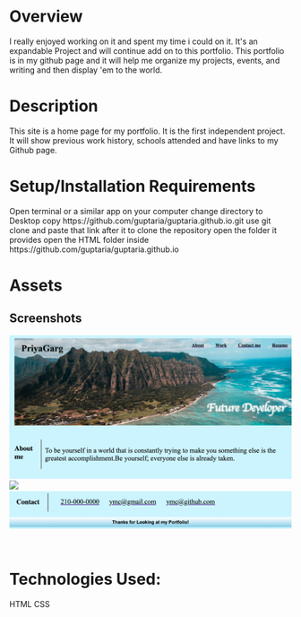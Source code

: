 <h1>Overview</h1>

I really enjoyed working on it and spent my time i could on it. It's an expandable Project and will continue add on to this portfolio.
This portfolio is in my github page and it will help me organize my projects, events, and writing and then display 'em to the world.
<br>


<h1>Description</h1>
This site is a home page for my portfolio. It is the first independent project. It will show previous work history, schools attended and have links to my Github page.

<br>

<h1>Setup/Installation Requirements</h1>
Open terminal or a similar app on your computer
change directory to Desktop
copy https://github.com/guptaria/guptaria.github.io.git
use git clone and paste that link after it to clone the repository
open the folder it provides
open the HTML folder inside
https://github.com/guptaria/guptaria.github.io

<br>

<h1>Assets</h1>

<h2>Screenshots</h2>

![](assets/images/screenshot1.png)
![](assets/images/Screenshot2.png)
![](assets/images/Screenshot3.png)



<br>

<h1>Technologies Used:</h1>
HTML 
CSS 
